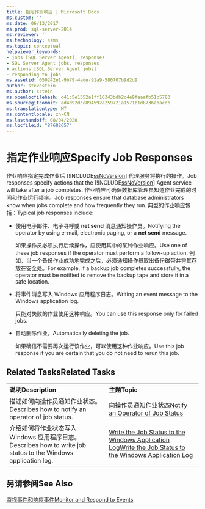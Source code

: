 ```yaml
---
title: 指定作业响应 | Microsoft Docs
ms.custom: ''
ms.date: 06/13/2017
ms.prod: sql-server-2014
ms.reviewer: ''
ms.technology: ssms
ms.topic: conceptual
helpviewer_keywords:
- jobs [SQL Server Agent], responses
- SQL Server Agent jobs, responses
- actions [SQL Server Agent jobs]
- responding to jobs
ms.assetid: 050242e1-9b79-4ade-91a9-580707b9d2d9
author: stevestein
ms.author: sstein
ms.openlocfilehash: d41c5e1552a1ff16343bdb2c4e9feaafb51c5783
ms.sourcegitcommit: ad4d92dce894592a259721a1571b1d8736abacdb
ms.translationtype: MT
ms.contentlocale: zh-CN
ms.lasthandoff: 08/04/2020
ms.locfileid: "87682657"
---
```

# <a name="specify-job-responses"></a><span data-ttu-id="18982-102">指定作业响应</span><span class="sxs-lookup"><span data-stu-id="18982-102">Specify Job Responses</span></span>
  <span data-ttu-id="18982-103">作业响应指定完成作业后 [!INCLUDE[ssNoVersion](../../includes/ssnoversion-md.md)] 代理服务将执行的操作。</span><span class="sxs-lookup"><span data-stu-id="18982-103">Job responses specify actions that the [!INCLUDE[ssNoVersion](../../includes/ssnoversion-md.md)] Agent service will take after a job completes.</span></span> <span data-ttu-id="18982-104">作业响应可确保数据库管理员知道作业完成的时间和作业运行频率。</span><span class="sxs-lookup"><span data-stu-id="18982-104">Job responses ensure that database administrators know when jobs complete and how frequently they run.</span></span> <span data-ttu-id="18982-105">典型的作业响应包括：</span><span class="sxs-lookup"><span data-stu-id="18982-105">Typical job responses include:</span></span>  
  
-   <span data-ttu-id="18982-106">使用电子邮件、电子寻呼或 **net send** 消息通知操作员。</span><span class="sxs-lookup"><span data-stu-id="18982-106">Notifying the operator by using e-mail, electronic paging, or a **net send** message.</span></span>  
  
     <span data-ttu-id="18982-107">如果操作员必须执行后续操作，应使用其中的某种作业响应。</span><span class="sxs-lookup"><span data-stu-id="18982-107">Use one of these job responses if the operator must perform a follow-up action.</span></span> <span data-ttu-id="18982-108">例如，当一个备份作业成功地完成之后，必须通知操作员取出备份磁带并将其存放在安全处。</span><span class="sxs-lookup"><span data-stu-id="18982-108">For example, if a backup job completes successfully, the operator must be notified to remove the backup tape and store it in a safe location.</span></span>  
  
-   <span data-ttu-id="18982-109">将事件消息写入 Windows 应用程序日志。</span><span class="sxs-lookup"><span data-stu-id="18982-109">Writing an event message to the Windows application log.</span></span>  
  
     <span data-ttu-id="18982-110">只能对失败的作业使用这种响应。</span><span class="sxs-lookup"><span data-stu-id="18982-110">You can use this response only for failed jobs.</span></span>  
  
-   <span data-ttu-id="18982-111">自动删除作业。</span><span class="sxs-lookup"><span data-stu-id="18982-111">Automatically deleting the job.</span></span>  
  
     <span data-ttu-id="18982-112">如果确信不需要再次运行该作业，可以使用这种作业响应。</span><span class="sxs-lookup"><span data-stu-id="18982-112">Use this job response if you are certain that you do not need to rerun this job.</span></span>  
  
## <a name="related-tasks"></a><span data-ttu-id="18982-113">Related Tasks</span><span class="sxs-lookup"><span data-stu-id="18982-113">Related Tasks</span></span>  
  
|||  
|-|-|  
|<span data-ttu-id="18982-114">**说明**</span><span class="sxs-lookup"><span data-stu-id="18982-114">**Description**</span></span>|<span data-ttu-id="18982-115">**主题**</span><span class="sxs-lookup"><span data-stu-id="18982-115">**Topic**</span></span>|  
|<span data-ttu-id="18982-116">描述如何向操作员通知作业状态。</span><span class="sxs-lookup"><span data-stu-id="18982-116">Describes how to notify an operator of job status.</span></span>|[<span data-ttu-id="18982-117">向操作员通知作业状态</span><span class="sxs-lookup"><span data-stu-id="18982-117">Notify an Operator of Job Status</span></span>](notify-an-operator-of-job-status.md)|  
|<span data-ttu-id="18982-118">介绍如何将作业状态写入 Windows 应用程序日志。</span><span class="sxs-lookup"><span data-stu-id="18982-118">Describes how to write job status to the Windows application log.</span></span>|[<span data-ttu-id="18982-119">Write the Job Status to the Windows Application Log</span><span class="sxs-lookup"><span data-stu-id="18982-119">Write the Job Status to the Windows Application Log</span></span>](../../reporting-services/report-server/windows-application-log.md)|  
  
## <a name="see-also"></a><span data-ttu-id="18982-120">另请参阅</span><span class="sxs-lookup"><span data-stu-id="18982-120">See Also</span></span>  
 [<span data-ttu-id="18982-121">监视事件和响应事件</span><span class="sxs-lookup"><span data-stu-id="18982-121">Monitor and Respond to Events</span></span>](monitor-and-respond-to-events.md)  
  
  
